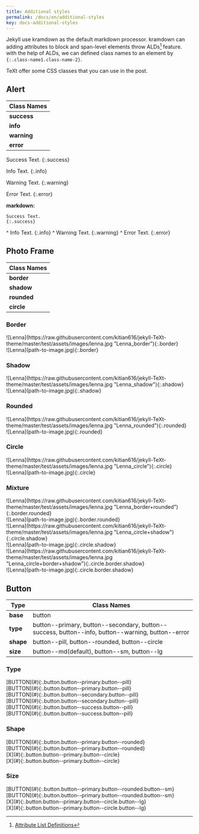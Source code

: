 ```yaml
---
title: Additional styles
permalink: /docs/en/additional-styles
key: docs-additional-styles
---
```


Jekyll use kramdown as the default markdown processor. kramdown can adding attributes to block and span-level elements throw ALDs[^ALDs] feature. with the help of ALDs, we can defined class names to an element by `{:.class-name1.class-name-2}`.

TeXt offer some CSS classes that you can use in the post.

## Alert

| Class Names |
| ---- |
| **success** |
| **info** |
| **warning** |
| **error** |

Success Text.
{:.success}

Info Text.
{:.info}

Warning Text.
{:.warning}

Error Text.
{:.error}

**markdown:**

    Success Text.
    {:.success}
^
    Info Text.
    {:.info}
^
    Warning Text.
    {:.warning}
^
    Error Text.
    {:.error}

## Photo Frame

| Class Names |
| ---- |
| **border** |
| **shadow** |
| **rounded** |
| **circle** |

### Border

<div class="grid">
<div class="row">
<div class="col-5 col-md-4 col-sm-12" markdown="1">
![Lenna](https://raw.githubusercontent.com/kitian616/jekyll-TeXt-theme/master/test/assets/images/lenna.jpg "Lenna_border"){:.border}
</div>
<div class="col-7 col-md-8 col-sm-12 pl-2" markdown="1">
    ![Lenna](path-to-image.jpg){:.border}
</div>
</div>
</div>

### Shadow

<div class="grid">
<div class="row">
<div class="col-5 col-md-4 col-sm-12" markdown="1">
![Lenna](https://raw.githubusercontent.com/kitian616/jekyll-TeXt-theme/master/test/assets/images/lenna.jpg "Lenna_shadow"){:.shadow}
</div>
<div class="col-7 col-md-8 col-sm-12 pl-2" markdown="1">
    ![Lenna](path-to-image.jpg){:.shadow}
</div>
</div>
</div>

### Rounded

<div class="grid">
<div class="row">
<div class="col-5 col-md-4 col-sm-12" markdown="1">
![Lenna](https://raw.githubusercontent.com/kitian616/jekyll-TeXt-theme/master/test/assets/images/lenna.jpg "Lenna_rounded"){:.rounded}
</div>
<div class="col-7 col-md-8 col-sm-12 pl-2" markdown="1">
    ![Lenna](path-to-image.jpg){:.rounded}
</div>
</div>
</div>

### Circle

<div class="grid">
<div class="row">
<div class="col-5 col-md-4 col-sm-12" markdown="1">
![Lenna](https://raw.githubusercontent.com/kitian616/jekyll-TeXt-theme/master/test/assets/images/lenna.jpg "Lenna_circle"){:.circle}
</div>
<div class="col-7 col-md-8 col-sm-12 pl-2" markdown="1">
    ![Lenna](path-to-image.jpg){:.circle}
</div>
</div>
</div>

### Mixture

<div class="grid">
<div class="row">
<div class="col-5 col-md-4 col-sm-12" markdown="1">
![Lenna](https://raw.githubusercontent.com/kitian616/jekyll-TeXt-theme/master/test/assets/images/lenna.jpg "Lenna_border+rounded"){:.border.rounded}
</div>
<div class="col-7 col-md-8 col-sm-12 pl-2" markdown="1">
    ![Lenna](path-to-image.jpg){:.border.rounded}
</div>
</div>
</div>

<div class="grid">
<div class="row">
<div class="col-5 col-md-4 col-sm-12" markdown="1">
![Lenna](https://raw.githubusercontent.com/kitian616/jekyll-TeXt-theme/master/test/assets/images/lenna.jpg "Lenna_circle+shadow"){:.circle.shadow}
</div>
<div class="col-7 col-md-8 col-sm-12 pl-2" markdown="1">
    ![Lenna](path-to-image.jpg){:.circle.shadow}
</div>
</div>
</div>

<div class="grid">
<div class="row">
<div class="col-5 col-md-4 col-sm-12" markdown="1">
![Lenna](https://raw.githubusercontent.com/kitian616/jekyll-TeXt-theme/master/test/assets/images/lenna.jpg "Lenna_circle+border+shadow"){:.circle.border.shadow}
</div>
<div class="col-7 col-md-8 col-sm-12 pl-2" markdown="1">
    ![Lenna](path-to-image.jpg){:.circle.border.shadow}
</div>
</div>
</div>

## Button

| Type | Class Names |
| ---- | ---- |
| **base**  | button |
| **type**  | button\-\-primary, button\-\-secondary, button\-\-success, button\-\-info, button\-\-warning, button\-\-error |
| **shape** | button\-\-pill, button\-\-rounded, button\-\-circle |
| **size**  | button\-\-md(default), button\-\-sm, button\-\-lg |

### Type

<div class="grid">
<div class="row">
<div class="col-3 col-md-3 col-sm-12" markdown="1">
[BUTTON](#){:.button.button--primary.button--pill}
</div>
<div class="col-9 col-md-9 col-sm-12 pl-2" markdown="1">
    [BUTTON](#){:.button.button--primary.button--pill}
</div>
</div>
</div>

<div class="grid">
<div class="row">
<div class="col-3 col-md-3 col-sm-12" markdown="1">
[BUTTON](#){:.button.button--secondary.button--pill}
</div>
<div class="col-9 col-md-9 col-sm-12 pl-2" markdown="1">
    [BUTTON](#){:.button.button--secondary.button--pill}
</div>
</div>
</div>

<div class="grid">
<div class="row">
<div class="col-3 col-md-3 col-sm-12" markdown="1">
[BUTTON](#){:.button.button--success.button--pill}
</div>
<div class="col-9 col-md-9 col-sm-12 pl-2" markdown="1">
    [BUTTON](#){:.button.button--success.button--pill}
</div>
</div>
</div>

### Shape

<div class="grid">
<div class="row">
<div class="col-3 col-md-3 col-sm-12" markdown="1">
[BUTTON](#){:.button.button--primary.button--rounded}
</div>
<div class="col-9 col-md-9 col-sm-12 pl-2" markdown="1">
    [BUTTON](#){:.button.button--primary.button--rounded}
</div>
</div>
</div>

<div class="grid">
<div class="row">
<div class="col-3 col-md-3 col-sm-12" markdown="1">
[X](#){:.button.button--primary.button--circle}
</div>
<div class="col-9 col-md-9 col-sm-12 pl-2" markdown="1">
    [X](#){:.button.button--primary.button--circle}
</div>
</div>
</div>

### Size

<div class="grid">
<div class="row">
<div class="col-3 col-md-3 col-sm-12" markdown="1">
[BUTTON](#){:.button.button--primary.button--rounded.button--sm}
</div>
<div class="col-9 col-md-9 col-sm-12 pl-2" markdown="1">
    [BUTTON](#){:.button.button--primary.button--rounded.button--sm}
</div>
</div>
</div>

<div class="grid">
<div class="row">
<div class="col-3 col-md-3 col-sm-12" markdown="1">
[X](#){:.button.button--primary.button--circle.button--lg}
</div>
<div class="col-9 col-md-9 col-sm-12 pl-2" markdown="1">
    [X](#){:.button.button--primary.button--circle.button--lg}
</div>
</div>
</div>

[^ALDs]: [Attribute List Definitions](https://kramdown.gettalong.org/syntax.html#attribute-list-definitions)